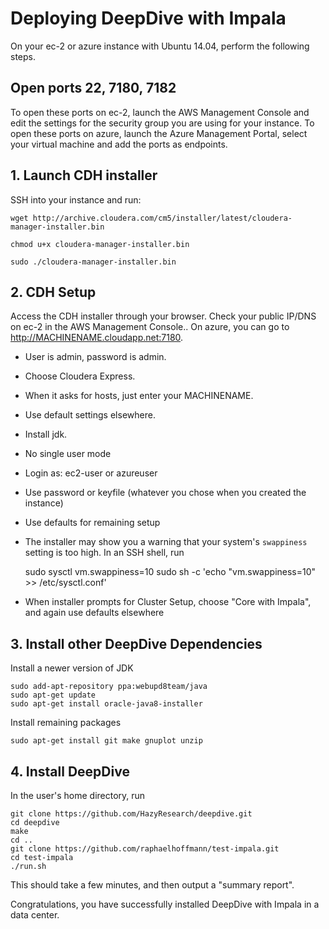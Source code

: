 # Deploying DeepDive with Impala

On your ec-2 or azure instance with Ubuntu 14.04, perform the following steps.

## Open ports 22, 7180, 7182

To open these ports on ec-2, launch the AWS Management Console and edit the settings for the
security group you are using for your instance. To open these ports on azure, launch the
Azure Management Portal, select your virtual machine and add the ports as endpoints.

## 1. Launch CDH installer

SSH into your instance and run:

    wget http://archive.cloudera.com/cm5/installer/latest/cloudera-manager-installer.bin

    chmod u+x cloudera-manager-installer.bin

    sudo ./cloudera-manager-installer.bin

## 2. CDH Setup

Access the CDH installer through your browser. Check your public IP/DNS on ec-2 in the
AWS Management Console.. On azure, you can go to http://MACHINENAME.cloudapp.net:7180. 

* User is admin, password is admin.

* Choose Cloudera Express.

* When it asks for hosts, just enter your MACHINENAME.

* Use default settings elsewhere.

* Install jdk.

* No single user mode

* Login as: ec2-user or azureuser

* Use password or keyfile (whatever you chose when you created the instance)

* Use defaults for remaining setup

* The installer may show you a warning that your system's `swappiness` setting is too high. In an SSH shell, run

    sudo sysctl vm.swappiness=10
    sudo sh -c 'echo "vm.swappiness=10" >> /etc/sysctl.conf'

* When installer prompts for Cluster Setup, choose "Core with Impala", and again use defaults elsewhere

## 3. Install other DeepDive Dependencies

Install a newer version of JDK

    sudo add-apt-repository ppa:webupd8team/java
    sudo apt-get update
    sudo apt-get install oracle-java8-installer

Install remaining packages

    sudo apt-get install git make gnuplot unzip

## 4. Install DeepDive

In the user's home directory, run

    git clone https://github.com/HazyResearch/deepdive.git
    cd deepdive
    make
    cd ..
    git clone https://github.com/raphaelhoffmann/test-impala.git
    cd test-impala
    ./run.sh

This should take a few minutes, and then output a "summary report".

Congratulations, you have successfully installed DeepDive with Impala in a data center.


